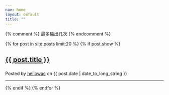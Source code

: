 ```yaml
---
nav: home
layout: default
title: ""
---
```


{% comment %} 
最多输出几次
{% endcomment %}

{% for post in site.posts limit:20 %}
{% if post.show %}

<div class="post-preview">
  <a href="{{ post.url }}">
    <h2 class="post-title"> {{ post.title }}</h2>
    <h3 class="post-subtitle"></h3>
  </a>
  <p class="post-meta">Posted by
    <a href="#">hellowac</a>
    on {{ post.date | date_to_long_string }}</p>
</div>
<hr>

{% endif %}
{% endfor %}





